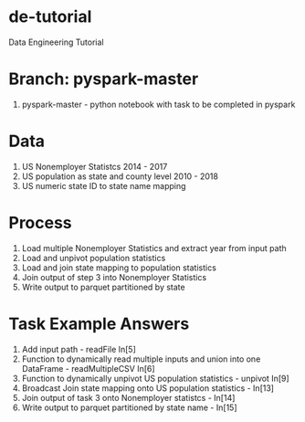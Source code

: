 # de-tutorial
Data Engineering Tutorial

# Branch: pyspark-master
1. pyspark-master - python notebook with task to be completed in pyspark

# Data
1. US Nonemployer Statistcs 2014 - 2017
2. US population as state and county level 2010 - 2018
3. US numeric state ID to state name mapping

# Process
1. Load multiple Nonemployer Statistics and extract year from input path
2. Load and unpivot population statistics
3. Load and join state mapping to population statistics
4. Join output of step 3 into Nonemployer Statistics
5. Write output to parquet partitioned by state

# Task Example Answers
1. Add input path - readFile In[5]
2. Function to dynamically read multiple inputs and union into one DataFrame - readMultipleCSV In[6]
3. Function to dynamically unpivot US population statistics - unpivot In[9]
4. Broadcast Join state mapping onto US population statistics - In[13]
5. Join output of task 3 onto Nonemployer statistcs - In[14]
6. Write output to parquet partitioned by state name - In[15]
